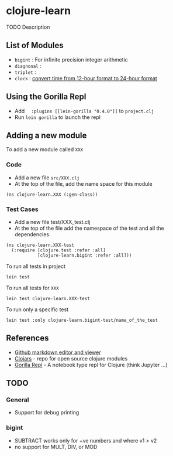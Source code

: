 # clojure-learn

TODO Description

## List of Modules
* `bigint`  : For infinite precision integer arithmetic
* `diagnonal` :
* `triplet` : 
* `clock`   : [convert time from 12-hour format to 24-hour format](https://www.hackerrank.com/challenges/time-conversion)

## Using the Gorilla Repl

* Add `  :plugins [[lein-gorilla "0.4.0"]]` to `project.clj`
* Run `lein gorilla` to launch the repl

## Adding a new module
To add a new module called `XXX`

### Code
* Add a new file `src/XXX.clj`
* At the top of the file, add the name space for this module
 ```
(ns clojure-learn.XXX (:gen-class))
```

### Test Cases

* Add a new file test/XXX_test.clj
* At the top of the file add the namespace of the test and all the dependencies
```
(ns clojure-learn.XXX-test
  (:require [clojure.test :refer :all]
            [clojure-learn.bigint :refer :all]))
```
To run all tests in project
```
lein test
```
To run all tests for `XXX`
```
lein test clojure-learn.XXX-test
```
To run only a specific test
```
lein test :only clojure-learn.bigint-test/name_of_the_test
```

## References
* [Github markdown editor and viewer](http://dillinger.io/)
* [Clojars](https://clojars.org/) - repo for open source clojure modules 
* [Gorilla Repl](http://gorilla-repl.org/) - A notebook type repl for Clojure (think Jupyter ...)


## TODO
### General
* Support for debug printing

### bigint
* SUBTRACT works only for +ve numbers and where v1 > v2
* no support for MULT, DIV, or MOD


